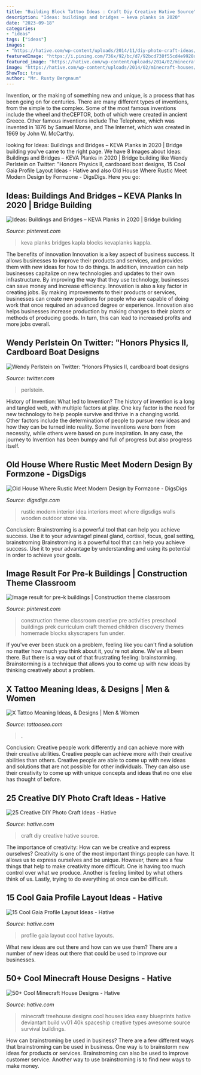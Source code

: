 ```yaml
---
title: "Building Block Tattoo Ideas : Craft Diy Creative Hative Source"
description: "Ideas: buildings and bridges – keva planks in 2020"
date: "2023-09-18"
categories:
- "ideas"
tags: ["ideas"]
images:
- "https://hative.com/wp-content/uploads/2014/11/diy-photo-craft-ideas/23-diy-photo-craft-ideas.jpg"
featuredImage: "https://i.pinimg.com/736x/92/bc/d7/92bcd738f55cd4e9928d50b2510e4121--creative-curriculum-preschool.jpg"
featured_image: "https://hative.com/wp-content/uploads/2014/02/minecraft-houses/treehouse-design-idea-5.jpg"
image: "https://hative.com/wp-content/uploads/2014/02/minecraft-houses/treehouse-design-idea-5.jpg"
ShowToc: true
author: "Mr. Rusty Bergnaum"
---
```



Invention, or the making of something new and unique, is a process that has been going on for centuries. There are many different types of inventions, from the simple to the complex. Some of the most famous inventions include the wheel and theCEPTOR, both of which were created in ancient Greece. Other famous inventions include The Telephone, which was invented in 1876 by Samuel Morse, and The Internet, which was created in 1969 by John W. McCarthy.

	

		
looking for Ideas: Buildings and Bridges – KEVA Planks in 2020 | Bridge building you've came to the right page. We have 8 Images about Ideas: Buildings and Bridges – KEVA Planks in 2020 | Bridge building like Wendy Perlstein on Twitter: &quot;Honors Physics II, cardboard boat designs, 15 Cool Gaia Profile Layout Ideas - Hative and also Old House Where Rustic Meet Modern Design by Formzone - DigsDigs. Here you go:
		
    
## Ideas: Buildings And Bridges – KEVA Planks In 2020 | Bridge Building

<img loading=lazy src="https://i.pinimg.com/736x/85/c6/7a/85c67a38bca11ea94f35d01001642c88.jpg" onerror="this.onerror=null;this.src='https://tse3.mm.bing.net/th?id=OIP.EMGeZbDMDFObfuk_FBPPJQHaGu&amp;pid=15.1';" alt="Ideas: Buildings and Bridges – KEVA Planks in 2020 | Bridge building">

_Source: pinterest.com_

>keva planks bridges kapla blocks kevaplanks kappla. 

	

The benefits of innovation
Innovation is a key aspect of business success. It allows businesses to improve their products and services, and provides them with new ideas for how to do things. In addition, innovation can help businesses capitalize on new technologies and updates to their own infrastructure. By improving the way that they use technology, businesses can save money and increase efficiency.
Innovation is also a key factor in creating jobs. By making improvements to their products or services, businesses can create new positions for people who are capable of doing work that once required an advanced degree or experience. Innovation also helps businesses increase production by making changes to their plants or methods of producing goods. In turn, this can lead to increased profits and more jobs overall.

    
## Wendy Perlstein On Twitter: &quot;Honors Physics II, Cardboard Boat Designs

<img loading=lazy src="https://pbs.twimg.com/media/CjeNwZKVAAA8_VF.jpg:large" onerror="this.onerror=null;this.src='https://tse1.mm.bing.net/th?id=OIP.5lyTgHnbRw9WkBcP-l6CoQHaJ4&amp;pid=15.1';" alt="Wendy Perlstein on Twitter: &quot;Honors Physics II, cardboard boat designs">

_Source: twitter.com_

>perlstein. 

	

History of Invention: What led to Invention?
The history of invention is a long and tangled web, with multiple factors at play. One key factor is the need for new technology to help people survive and thrive in a changing world. Other factors include the determination of people to pursue new ideas and how they can be turned into reality. Some inventions were born from necessity, while others were based on pure inspiration. In any case, the journey to Invention has been bumpy and full of progress but also progress itself.

    
## Old House Where Rustic Meet Modern Design By Formzone - DigsDigs

<img loading=lazy src="http://www.digsdigs.com/photos/old-house-where-rustic-meet-modern-design-8.jpg" onerror="this.onerror=null;this.src='https://tse4.mm.bing.net/th?id=OIP.hdwY1kNiLn24-63aq1YYWgHaKO&amp;pid=15.1';" alt="Old House Where Rustic Meet Modern Design by Formzone - DigsDigs">

_Source: digsdigs.com_

>rustic modern interior idea interiors meet where digsdigs walls wooden outdoor stone via. 

	

Conclusion: Brainstroming is a powerful tool that can help you achieve success. Use it to your advantage!
pineal gland, cortisol, focus, goal setting, brainstroming
Brainstroming is a powerful tool that can help you achieve success. Use it to your advantage by understanding and using its potential in order to achieve your goals.

    
## Image Result For Pre-k Buildings | Construction Theme Classroom

<img loading=lazy src="https://i.pinimg.com/736x/92/bc/d7/92bcd738f55cd4e9928d50b2510e4121--creative-curriculum-preschool.jpg" onerror="this.onerror=null;this.src='https://tse2.mm.bing.net/th?id=OIP.U9qRfUyPplcX-IEXnOhCogHaJ3&amp;pid=15.1';" alt="Image result for pre-k buildings | Construction theme classroom">

_Source: pinterest.com_

>construction theme classroom creative pre activities preschool buildings prek curriculum craft themed children discovery themes homemade blocks skyscrapers fun under. 

	

If you've ever been stuck on a problem, feeling like you can't find a solution no matter how much you think about it, you're not alone. We've all been there. But there is a way out of that frustrating feeling: brainstorming. Brainstorming is a technique that allows you to come up with new ideas by thinking creatively about a problem.

    
## X Tattoo Meaning Ideas, &amp; Designs | Men &amp; Women

<img loading=lazy src="https://www.tattooseo.com/wp-content/uploads/2017/03/X-Tattoo-Meaning-10.jpg" onerror="this.onerror=null;this.src='https://tse1.mm.bing.net/th?id=OIP.2Vya6hfo-YgVqk9rTnY8aQAAAA&amp;pid=15.1';" alt="X Tattoo Meaning Ideas, &amp; Designs | Men &amp; Women">

_Source: tattooseo.com_

>. 

	

Conclusion: Creative people work differently and can achieve more with their creative abilities.
Creative people can achieve more with their creative abilities than others. Creative people are able to come up with new ideas and solutions that are not possible for other individuals. They can also use their creativity to come up with unique concepts and ideas that no one else has thought of before.

    
## 25 Creative DIY Photo Craft Ideas - Hative

<img loading=lazy src="https://hative.com/wp-content/uploads/2014/11/diy-photo-craft-ideas/23-diy-photo-craft-ideas.jpg" onerror="this.onerror=null;this.src='https://tse3.mm.bing.net/th?id=OIP.MgGUXorVUvA4fWyds88K4AHaOl&amp;pid=15.1';" alt="25 Creative DIY Photo Craft Ideas - Hative">

_Source: hative.com_

>craft diy creative hative source. 

	

The importance of creativity: How can we be creative and express ourselves?
Creativity is one of the most important things people can have. It allows us to express ourselves and be unique. However, there are a few things that help to make creativity more difficult. One is having too much control over what we produce. Another is feeling limited by what others think of us. Lastly, trying to do everything at once can be difficult.

    
## 15 Cool Gaia Profile Layout Ideas - Hative

<img loading=lazy src="https://hative.com/wp-content/uploads/2014/04/gaia-profile-layouts/4-shangrilicious-gaia-profile.jpg" onerror="this.onerror=null;this.src='https://tse3.mm.bing.net/th?id=OIP.uESiejvGDWTqbT0qF6MxVwHaK8&amp;pid=15.1';" alt="15 Cool Gaia Profile Layout Ideas - Hative">

_Source: hative.com_

>profile gaia layout cool hative layouts. 

	

What new ideas are out there and how can we use them?
There are a number of new ideas out there that could be used to improve our businesses.

    
## 50+ Cool Minecraft House Designs - Hative

<img loading=lazy src="https://hative.com/wp-content/uploads/2014/02/minecraft-houses/treehouse-design-idea-5.jpg" onerror="this.onerror=null;this.src='https://tse4.mm.bing.net/th?id=OIP.NJXm4Glxz7hRvYiXb5O67AHaFj&amp;pid=15.1';" alt="50+ Cool Minecraft House Designs - Hative">

_Source: hative.com_

>minecraft treehouse designs cool houses idea easy blueprints hative deviantart build vv01 40k spaceship creative types awesome source survival buildings. 

	

How can brainstroming be used in business?
There are a few different ways that brainstroming can be used in business. One way is to brainstorm new ideas for products or services. Brainstroming can also be used to improve customer service. Another way to use brainstroming is to find new ways to make money.

